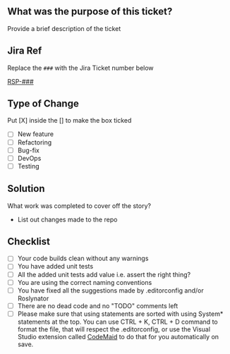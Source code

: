 ## What was the purpose of this ticket?

Provide a brief description of the ticket

## Jira Ref

Replace the `###` with the Jira Ticket number below

[RSP-###](https://nihr.atlassian.net/browse/RSP-###)

## Type of Change

Put [X] inside the [] to make the box ticked

- [ ] New feature
- [ ] Refactoring
- [ ] Bug-fix
- [ ] DevOps
- [ ] Testing

## Solution

What work was completed to cover off the story?

- List out changes made to the repo

## Checklist

- [ ] Your code builds clean without any  warnings
- [ ] You have added unit tests
- [ ] All the added unit tests add value i.e. assert the right thing?
- [ ] You are using the correct naming conventions
- [ ] You have fixed all the suggestions made by .editorconfig and/or Roslynator
- [ ] There are no dead code and no "TODO" comments left
- [ ] Please make sure that using statements are sorted with using System* statements at the top. You can use CTRL + K, CTRL + D command to format the file, that will respect the .editorconfig, or use the Visual Studio extension called [CodeMaid](http://www.codemaid.net/) to do that for you automatically on save.